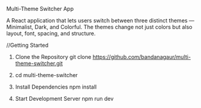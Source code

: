 Multi-Theme Switcher App

A React application that lets users switch between three distinct themes — Minimalist, Dark, and Colorful. The themes change not just colors but also layout, font, spacing, and structure.

//Getting Started

1. Clone the Repository git clone https://github.com/bandanagaur/multi-theme-switcher.git

2. cd multi-theme-switcher

3. Install Dependencies 
   npm install

4. Start Development Server 
   npm run dev
